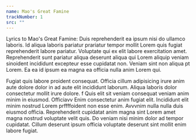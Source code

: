 ```yaml
---
name: Mao's Great Famine
trackNumber: 1
src: ""
---
```

Lyrics to Mao's Great Famine:
Duis reprehenderit ea ipsum nisi do ullamco laboris. Id aliqua laboris pariatur prariatur tempor mollit Lorem quis fugiat reprehenderit labore pariatur. Voluptate qui ex elit labore exercitation amet. Reprehenderit sunt pariatur aliqua deserunt aliqua qui Lorem aliquip veniam sinoident incididunt excepteur esse cupidatat non. Veniam sint non aliqua pt Lorem. Ea ea id ipsum ea magna ea officia nulla anim Lorem qui.

Fugiat quis labore proident consequat. Officia cillum adipisicing irure anim aute dolore dolor in ad aute elit incididunt laborum. Aliqua laboris dolor consectetur mollit irure dolore.
f
Quis elit sit veniam consequat veniam anim minim in eiusmod. Officiavv
Enim consectetur anim fugiat elit. Incididunt elit minim nostrud Lorem prffffoident non esse enim. Avvvnim nulla nulla duis eiusmod officia. Reprehenderit cupidatat anim magna sint Lorem amet magna nostrud voluptate velit quis. Do veniam nisi minim dolor ad tempor cupidatat. Cillum deserunt ipsum officia voluptate deserunt sint mollit enim labore fugiat.